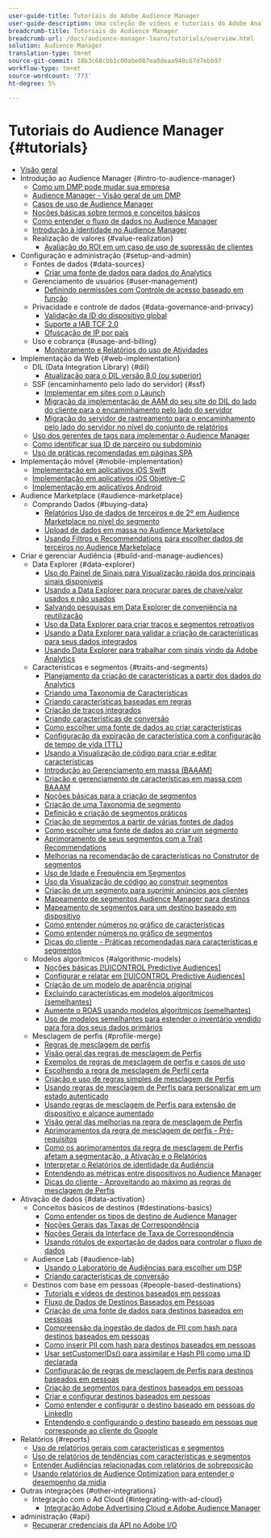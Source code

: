 ```yaml
---
user-guide-title: Tutoriais do Adobe Audience Manager
user-guide-description: Uma coleção de vídeos e tutoriais do Adobe Analytics.
breadcrumb-title: Tutoriais do Audience Manager
breadcrumb-url: /docs/audience-manager-learn/tutorials/overview.html
solution: Audience Manager
translation-type: tm+mt
source-git-commit: 18b3c68cbb1c00abe087ea0deaa940c67d7ebb97
workflow-type: tm+mt
source-wordcount: '773'
ht-degree: 5%

---
```



# Tutoriais do Audience Manager {#tutorials}

+ [Visão geral](overview.md)
+ Introdução ao Audience Manager {#intro-to-audience-manager}
   + [Como um DMP pode mudar sua empresa](intro-to-audience-manager/how-a-dmp-can-change-your-business.md)
   + [Audience Manager - Visão geral de um DMP](intro-to-audience-manager/audience-manager-overview-of-a-dmp.md)
   + [Casos de uso de Audience Manager](intro-to-audience-manager/audience-manager-use-cases.md)
   + [Noções básicas sobre termos e conceitos básicos](intro-to-audience-manager/understanding-basic-terms-and-concepts-in-audience-manager.md)
   + [Como entender o fluxo de dados no Audience Manager](intro-to-audience-manager/understanding-the-data-flow-in-audience-manager.md)
   + [Introdução à identidade no Audience Manager](intro-to-audience-manager/introduction-to-identity-in-audience-manager.md)
   + Realização de valores {#value-realization}
      + [Avaliação do ROI em um caso de uso de supressão de clientes](intro-to-audience-manager/value-realization/measuring-roi-in-a-customer-suppression-use-case.md)
+ Configuração e administração {#setup-and-admin}
   + Fontes de dados {#data-sources}
      + [Criar uma fonte de dados para dados do Analytics](setup-and-admin/data-sources/create-a-data-source-for-analytics-data.md)
   + Gerenciamento de usuários {#user-management}
      + [Definindo permissões com Controle de acesso baseado em função](setup-and-admin/user-management/setting-permissions-with-role-based-access-control.md)
   + Privacidade e controle de dados {#data-governance-and-privacy}
      + [Validação da ID do dispositivo global](setup-and-admin/data-governance-and-privacy/global-device-id-validation.md)
      + [Suporte a IAB TCF 2.0](setup-and-admin/data-governance-and-privacy/iab-tcf-support.md)
      + [Ofuscação de IP por país](setup-and-admin/data-governance-and-privacy/ip-obfuscation-by-country.md)
   + Uso e cobrança {#usage-and-billing}
      + [Monitoramento e Relatórios do uso de Atividades](setup-and-admin/usage-and-billing/monitoring-and-reporting-on-activity-usage.md)
+ Implementação da Web {#web-implementation}
   + DIL (Data Integration Library) {#dil}
      + [Atualização para o DIL versão 8.0 (ou superior)](web-implementation/dil/updating-to-dil-version-8-0-or-greater.md)
   + SSF (encaminhamento pelo lado do servidor) {#ssf}
      + [Implementar em sites com o Launch](https://docs.adobe.com/content/help/en/experience-cloud/implementing-in-websites-with-launch/index.html)
      + [Migração da implementação de AAM do seu site do DIL do lado do cliente para o encaminhamento pelo lado do servidor](web-implementation/ssf/migrating-your-site-implementation-from-client-side-dil-to-server-side-forwarding.md)
      + [Migração do servidor de rastreamento para o encaminhamento pelo lado do servidor no nível do conjunto de relatórios](web-implementation/ssf/migrating-from-tracking-server-to-report-suite-level-server-side-forwarding.md)
   + [Uso dos gerentes de tags para implementar o Audience Manager](web-implementation/using-tag-managers-to-implement-audience-manager.md)
   + [Como identificar sua ID de parceiro ou subdomínio](web-implementation/how-to-identify-your-partner-id-or-subdomain.md)
   + [Uso de práticas recomendadas em páginas SPA](web-implementation/using-best-practices-on-spa-pages-when-sending-data-to-aam.md)
+ Implementação móvel {#mobile-implementation}
   + [Implementação em aplicativos iOS Swift](https://docs.adobe.com/content/help/en/experience-cloud/implementing-in-mobile-ios-swift-apps-with-launch/index.html)
   + [Implementação em aplicativos iOS Objetive-C](https://docs.adobe.com/content/help/en/experience-cloud/implementing-in-mobile-ios-objective-c-apps-with-launch/index.html)
   + [Implementação em aplicativos Android](https://docs.adobe.com/content/help/en/experience-cloud/implementing-in-mobile-android-apps-with-launch/index.html)
+ Audience Marketplace {#audience-marketplace}
   + Comprando Dados {#buying-data}
      + [Relatórios Uso de dados de terceiros e de 2º em Audience Marketplace no nível do segmento](audience-marketplace/buying-data/reporting-2nd-and-3rd-party-data-usage-in-the-audience-marketplace-at-the-segment-level.md)
      + [Upload de dados em massa no Audience Marketplace](audience-marketplace/buying-data/bulk-uploading-data-usage-into-the-audience-marketplace.md)
      + [Usando Filtros e Recommendations para escolher dados de terceiros no Audience Marketplace](audience-marketplace/buying-data/using-filters-and-recommendations-to-choose-3rd-party-data-in-audience-marketplace.md)
+ Criar e gerenciar Audiência {#build-and-manage-audiences}
   + Data Explorer {#data-explorer}
      + [Uso do Painel de Sinais para Visualização rápida dos principais sinais disponíveis](build-and-manage-audiences/data-explorer/using-the-signals-dashboard-to-quickly-view-top-available-signals.md)
      + [Usando a Data Explorer para procurar pares de chave/valor usados e não usados](build-and-manage-audiences/data-explorer/using-data-explorer-to-search-for-used-and-unused-key-value-pairs.md)
      + [Salvando pesquisas em Data Explorer de conveniência na reutilização](build-and-manage-audiences/data-explorer/saving-searches-in-data-explorer-for-convenience-in-re-use.md)
      + [Uso da Data Explorer para criar traços e segmentos retroativos](build-and-manage-audiences/data-explorer/using-data-explorer-to-create-retroactive-traits-and-segments.md)
      + [Usando a Data Explorer para validar a criação de características para seus dados integrados](build-and-manage-audiences/data-explorer/using-data-explorer-to-validate-trait-creation-for-your-onboarded-data.md)
      + [Usando Data Explorer para trabalhar com sinais vindo da Adobe Analytics](build-and-manage-audiences/data-explorer/using-data-explorer-to-work-with-signals-coming-from-adobe-analytics.md)
   + Características e segmentos {#traits-and-segments}
      + [Planejamento da criação de características a partir dos dados do Analytics](build-and-manage-audiences/traits-and-segments/planning-trait-creation-from-analytics-data.md)
      + [Criando uma Taxonomia de Características](build-and-manage-audiences/traits-and-segments/creating-a-trait-taxonomy.md)
      + [Criando características baseadas em regras](build-and-manage-audiences/traits-and-segments/creating-rule-based-traits.md)
      + [Criação de traços integrados](build-and-manage-audiences/traits-and-segments/creating-onboarded-traits.md)
      + [Criando características de conversão](build-and-manage-audiences/traits-and-segments/creating-conversion-traits.md)
      + [Como escolher uma fonte de dados ao criar características](build-and-manage-audiences/traits-and-segments/choosing-a-data-source-when-creating-traits.md)
      + [Configuração da expiração de característica com a configuração de tempo de vida (TTL)](build-and-manage-audiences/traits-and-segments/configuring-trait-expiration-with-the-time-to-live-ttl-setting.md)
      + [Usando a Visualização de código para criar e editar características](build-and-manage-audiences/traits-and-segments/using-code-view-to-create-and-edit-traits.md)
      + [Introdução ao Gerenciamento em massa (BAAAM)](build-and-manage-audiences/traits-and-segments/introduction-to-bulk-management-baaam.md)
      + [Criação e gerenciamento de características em massa com BAAAM](build-and-manage-audiences/traits-and-segments/creating-and-managing-traits-in-bulk-with-baaam.md)
      + [Noções básicas para a criação de segmentos](build-and-manage-audiences/traits-and-segments/the-basics-of-creating-segments.md)
      + [Criação de uma Taxonomia de segmento](build-and-manage-audiences/traits-and-segments/creating-a-segment-taxonomy.md)
      + [Definição e criação de segmentos práticos](build-and-manage-audiences/traits-and-segments/practical-segment-definition-and-creation.md)
      + [Criação de segmentos a partir de várias fontes de dados](build-and-manage-audiences/traits-and-segments/creating-segments-from-multiple-data-sources.md)
      + [Como escolher uma fonte de dados ao criar um segmento](build-and-manage-audiences/traits-and-segments/choosing-a-data-source-when-creating-a-segment.md)
      + [Aprimoramento de seus segmentos com a Trait Recommendations](build-and-manage-audiences/traits-and-segments/enhancing-your-segments-with-trait-recommendations.md)
      + [Melhorias na recomendação de características no Construtor de segmentos](build-and-manage-audiences/traits-and-segments/trait-recommendation-enhancements-in-the-segment-builder.md)
      + [Uso de Idade e Frequência em Segmentos](build-and-manage-audiences/traits-and-segments/using-recency-and-frequency-in-segments.md)
      + [Uso da Visualização de código ao construir segmentos](build-and-manage-audiences/traits-and-segments/using-code-view-when-building-segments.md)
      + [Criação de um segmento para suprimir anúncios aos clientes](build-and-manage-audiences/traits-and-segments/building-a-segment-to-suppress-ads-to-customers.md)
      + [Mapeamento de segmentos Audience Manager para destinos](build-and-manage-audiences/traits-and-segments/mapping-audience-manager-segments-to-destinations.md)
      + [Mapeamento de segmentos para um destino baseado em dispositivo](build-and-manage-audiences/traits-and-segments/mapping-segments-to-a-device-based-destination.md)
      + [Como entender números no gráfico de características](build-and-manage-audiences/traits-and-segments/understanding-numbers-in-the-trait-graph.md)
      + [Como entender números no gráfico de segmentos](build-and-manage-audiences/traits-and-segments/understanding-numbers-in-the-segment-graph.md)
      + [Dicas do cliente - Práticas recomendadas para características e segmentos](build-and-manage-audiences/traits-and-segments/customer-tips-traits-and-segments-best-practices.md)
   + Modelos algorítmicos {#algorithmic-models}
      + [Noções básicas  [!UICONTROL Predictive Audiences]](build-and-manage-audiences/algorithmic-models/understanding-predictive-audiences.md)
      + [Configurar e relatar em  [!UICONTROL Predictive Audiences]](build-and-manage-audiences/algorithmic-models/configure-and-report-on-predictive-audiences.md)
      + [Criação de um modelo de aparência original](build-and-manage-audiences/algorithmic-models/creating-a-first-party-look-alike-model.md)
      + [Excluindo características em modelos algorítmicos (semelhantes)](build-and-manage-audiences/algorithmic-models/excluding-traits-in-algorithmic-look-alike-models.md)
      + [Aumente o ROAS usando modelos algorítmicos (semelhantes)](build-and-manage-audiences/algorithmic-models/increase-roas-by-using-algorithmic-look-alike-models.md)
      + [Uso de modelos semelhantes para estender o inventário vendido para fora dos seus dados primários](build-and-manage-audiences/algorithmic-models/using-look-alike-models-to-extend-sold-out-inventory-from-your-1st-party-data.md)
   + Mesclagem de perfis {#profile-merge}
      + [Regras de mesclagem de perfis](build-and-manage-audiences/profile-merge/profile-merge.md)
      + [Visão geral das regras de mesclagem de Perfis](build-and-manage-audiences/profile-merge/overview-of-profile-merge-rules.md)
      + [Exemplos de regras de mesclagem de perfis e casos de uso](build-and-manage-audiences/profile-merge/profile-merge-rule-examples-and-use-cases.md)
      + [Escolhendo a regra de mesclagem de Perfil certa](build-and-manage-audiences/profile-merge/choosing-the-right-profile-merge-rule.md)
      + [Criação e uso de regras simples de mesclagem de Perfis](build-and-manage-audiences/profile-merge/creating-and-using-simple-profile-merge-rules.md)
      + [Usando regras de mesclagem de Perfis para personalizar em um estado autenticado](build-and-manage-audiences/profile-merge/using-profile-merge-rules-to-personalize-in-an-authenticated-state.md)
      + [Usando regras de mesclagem de Perfis para extensão de dispositivo e alcance aumentado](build-and-manage-audiences/profile-merge/using-profile-merge-rules-for-device-extension-and-increased-reach.md)
      + [Visão geral das melhorias na regra de mesclagem de Perfis](build-and-manage-audiences/profile-merge/overview-of-profile-merge-rule-enhancements.md)
      + [Aprimoramentos da regra de mesclagem de perfis - Pré-requisitos](build-and-manage-audiences/profile-merge/profile-merge-rule-enhancements-pre-requisites.md)
      + [Como os aprimoramentos da regra de mesclagem de Perfis afetam a segmentação, a Ativação e o Relatórios](build-and-manage-audiences/profile-merge/how-profile-merge-rule-enhancements-impact-segmentation-activation-and-reporting.md)
      + [Interpretar o Relatórios de identidade da Audiência](build-and-manage-audiences/profile-merge/interpret-audience-identity-reporting.md)
      + [Entendendo as métricas entre dispositivos no Audience Manager](build-and-manage-audiences/profile-merge/understanding-cross-device-metrics-in-audience-manager.md)
      + [Dicas do cliente - Aproveitando ao máximo as regras de mesclagem de Perfis](build-and-manage-audiences/profile-merge/customer-tips-getting-the-most-out-of-profile-merge-rules.md)
+ Ativação de dados {#data-activation}
   + Conceitos básicos de destinos {#destinations-basics}
      + [Como entender os tipos de destino de Audience Manager](data-activation/destinations-basics/understanding-audience-manager-destination-types.md)
      + [Noções Gerais das Taxas de Correspondência](data-activation/destinations-basics/understanding-match-rates.md)
      + [Noções Gerais da Interface de Taxa de Correspondência](data-activation/destinations-basics/understanding-the-match-rate-interface-in-audience-manager.md)
      + [Usando rótulos de exportação de dados para controlar o fluxo de dados](data-activation/destinations-basics/using-data-export-labels-to-control-data-flow.md)
   + Audience Lab {#audience-lab}
      + [Usando o Laboratório de Audiências para escolher um DSP](data-activation/audience-lab/using-audience-lab-to-choose-a-dsp.md)
      + [Criando características de conversão](build-and-manage-audiences/traits-and-segments/creating-conversion-traits.md)
   + Destinos com base em pessoas {#people-based-destinations}
      + [Tutorials e vídeos de destinos baseados em pessoas](data-activation/people-based-destinations/pbd.md)
      + [Fluxo de Dados de Destinos Baseados em Pessoas](data-activation/people-based-destinations/people-based-destinations-data-flow.md)
      + [Criação de uma fonte de dados para destinos baseados em pessoas](data-activation/people-based-destinations/creating-a-data-source-for-people-based-destinations.md)
      + [Compreensão da ingestão de dados de PII com hash para destinos baseados em pessoas](data-activation/people-based-destinations/understanding-hashed-pii-data-ingestion-for-people-based-destinations.md)
      + [Como inserir PII com hash para destinos baseados em pessoas](data-activation/people-based-destinations/ingesting-hashed-pii-for-people-based-destinations.md)
      + [Usar setCustomerIDs() para assimilar e Hash PII como uma ID declarada](data-activation/people-based-destinations/using-setcustomerids-to-ingest-and-hash-pii-as-a-declared-id.md)
      + [Configuração de regras de mesclagem de Perfis para destinos baseados em pessoas](data-activation/people-based-destinations/configuring-profile-merge-rules-for-people-based-destinations.md)
      + [Criação de segmentos para destinos baseados em pessoas](data-activation/people-based-destinations/creating-segments-for-people-based-destinations.md)
      + [Criar e configurar destinos baseados em pessoas](data-activation/people-based-destinations/create-and-configure-people-based-destinations.md)
      + [Como entender e configurar o destino baseado em pessoas do LinkedIn](data-activation/people-based-destinations/understanding-and-configuring-the-linkedin-pbd.md)
      + [Entendendo e configurando o destino baseado em pessoas que corresponde ao cliente do Google](data-activation/people-based-destinations/understanding-and-configuring-the-google-customer-match-pbd.md)
+ Relatórios {#reports}
   + [Uso de relatórios gerais com características e segmentos](reports/using-general-reports-with-traits-and-segments.md)
   + [Uso de relatórios de tendências com características e segmentos](reports/using-trended-reports-with-traits-and-segments.md)
   + [Entender Audiências relacionadas com relatórios de sobreposição](reports/understand-related-audiences-with-overlap-reports.md)
   + [Usando relatórios de Audience Optimization para entender o desempenho da mídia](reports/using-audience-optimization-reports-to-understand-media-performance.md)
+ Outras integrações {#other-integrations}
   + Integração com o Ad Cloud {#integrating-with-ad-cloud}
      + [Integração Adobe Advertising Cloud e Adobe Audience Manager](other-integrations/integrating-with-ad-cloud/advertising-cloud-and-audience-manager-integration.md)
+ administração {#api}
   + [Recuperar credenciais da API no Adobe I/O](api/retrieve-api-credentials-in-adobe-io.md)

